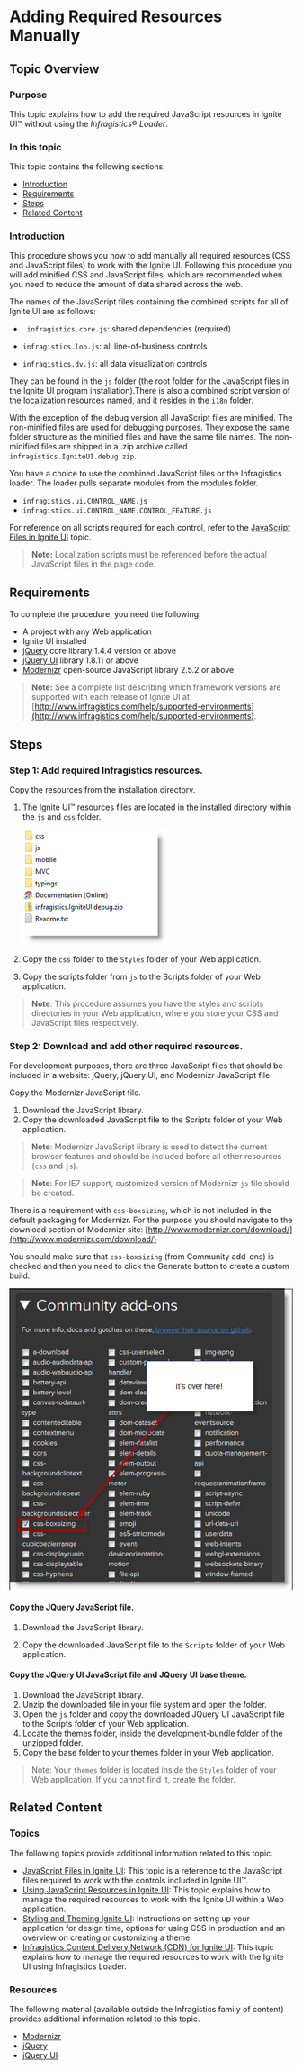 ﻿<!--
|metadata|
{
    "fileName": "adding-the-required-resources-for-netadvantage-for-jquery",
    "controlName": [],
    "tags": []
}
|metadata|
-->

# Adding Required Resources Manually

## Topic Overview

### Purpose
This topic explains how to add the required JavaScript resources in Ignite UI™ without using the *Infragistics*®  *Loader*.

### In this topic

This topic contains the following sections:

- [Introduction](#introduction)
- [Requirements](#requirements)
- [Steps](#steps)
- [Related Content](#related-content)

### <a id="introduction"></a> Introduction
This procedure shows you how to add manually all required resources (CSS and JavaScript files) to work with the Ignite UI. Following this procedure you will add minified CSS and JavaScript files, which are recommended when you need to reduce the amount of data shared across the web.

The names of the JavaScript files containing the combined scripts for all of Ignite UI are as follows:

-  ` infragistics.core.js`: shared dependencies (required)

-   `infragistics.lob.js`: all line-of-business controls

-   `infragistics.dv.js`: all data visualization controls

They can be found in the `js` folder (the root folder for the JavaScript files in the Ignite UI program installation).There is also a combined script version of the localization resources named, and it resides in the `i18n` folder.

With the exception of the debug version all JavaScript files are minified. The non-minified files are used for debugging purposes. They expose the same folder structure as the minified files and have the same file names. The non-minified files are shipped in a .zip archive called `infragistics.IgniteUI.debug.zip`.

You have a choice to use the combined JavaScript files or the Infragistics loader. The loader pulls separate modules from the modules folder.

- `infragistics.ui.CONTROL_NAME.js`
- `infragistics.ui.CONTROL_NAME.CONTROL_FEATURE.js`

For reference on all scripts required for each control, refer to the [JavaScript Files in Ignite UI](Deployment-Guide-JavaScript-Files.html) topic.

> **Note:** Localization scripts must be referenced before the actual JavaScript files in the page code.

## <a id="requirements"></a> Requirements

To complete the procedure, you need the following:

-   A project with any Web application
-   Ignite UI installed
-   [jQuery](http://jquery.com/) core library 1.4.4 version or above
-   [jQuery UI](http://jqueryui.com/) library 1.8.11 or above
-   [Modernizr](http://modernizr.com/) open-source JavaScript library 2.5.2 or above

> **Note:** See a complete list describing which framework versions are supported with each release of Ignite UI at [http://www.infragistics.com/help/supported-environments](http://www.infragistics.com/help/supported-environments).

## <a id="steps"></a> Steps

### Step 1: Add required Infragistics resources.

Copy the resources from the installation directory.

1. The Ignite UI™ resources files are located in the installed directory within the `js` and `css` folder.

	![](images/Adding_the_Required_Resources_for_NetAdvantage_for_jQuery_2.png)

2. Copy the `css` folder to the `Styles` folder of your Web application.

3. Copy the scripts folder from `js` to the Scripts folder of your Web application.

> **Note**: This procedure assumes you have the styles and scripts directories in your Web application, where you store your CSS and JavaScript files respectively.

### Step ​2: Download and add other required resources.

For development purposes, there are three JavaScript files that should be included in a website: jQuery, jQuery UI, and Modernizr JavaScript file.

Copy the Modernizr JavaScript file.

1. Download the JavaScript library.
2. Copy the downloaded JavaScript file to the Scripts folder of your Web application.

> **Note**: Modernizr JavaScript library is used to detect the current browser features and should be included before all other resources (`css` and `js`).

> **Note**: For IE7 support, customized version of Modernizr `js` file should be created.

There is a requirement with `css-boxsizing`, which is not included in the default packaging for Modernizr. For the purpose you should navigate to the download section of Modernizr site: [http://www.modernizr.com/download/](http://www.modernizr.com/download/)

You should make sure that `css-boxsizing` (from Community add-ons) is checked and then you need to click the Generate button to create a custom build.

![](images/Adding_the_Required_Resources_for_NetAdvantage_for_jQuery_3.png)

#### Copy the JQuery JavaScript file.

1. Download the JavaScript library.

2. Copy the downloaded JavaScript file to the `Scripts` folder of your Web application.

#### Copy the JQuery UI JavaScript file and JQuery UI base theme.

1. Download the JavaScript library.
2. Unzip the downloaded file in your file system and open the folder.
3. Open the `js` folder and copy the downloaded JQuery UI JavaScript file to the Scripts folder of your Web application.
4. Locate the themes folder, inside the development-bundle folder of the unzipped folder.
5. Copy the base folder to your themes folder in your Web application.

> Note: Your `themes` folder is located inside the `Styles` folder of your Web application. If you cannot find it, create the folder.

## <a id="related-content"></a> Related Content

### Topics
The following topics provide additional information related to this topic.

- [JavaScript Files in Ignite UI](Deployment-Guide-JavaScript-Files.html): This topic is a reference to the JavaScript files required to work with the controls included in Ignite UI™.
- [Using JavaScript Resources in Ignite UI](Deployment-Guide-JavaScript-Resources.html): This topic explains how to manage the required resources to work with the Ignite UI within a Web application.
- [Styling and Theming Ignite UI](Deployment-Guide-Styling-and-Theming.html): Instructions on setting up your application for design time, options for using CSS in production and an overview on creating or customizing a theme.
- [Infragistics Content Delivery Network (CDN) for Ignite UI](Deployment-Guide-Infragistics-Content-Delivery-Network%28CDN%29.html): This topic explains how to manage the required resources to work with the Ignite UI using Infragistics Loader.

### Resources
The following material (available outside the Infragistics family of content) provides additional information related to this topic.

- [Modernizr](http://modernizr.com/)
- [jQuery](http://jquery.com/)
- [jQuery UI](http://jqueryui.com/)
